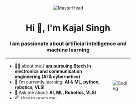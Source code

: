 <div align="center" style="position: relative; width: 80%; height: 300px; overflow: hidden;">
  <img src="https://repository-images.githubusercontent.com/588181932/e36ec678-7984-4cdd-8e4c-a3932772ff8e" alt="MasterHead" style="width: auto; height: 100%; object-fit: cover; max-width: none; max-height: none;" />
  <div style="position: absolute; top: 50%; left: 50%; transform: translate(-50%, -50%); color: white;">
</div>


<h1 align="center">Hi 👋, I'm Kajal Singh</h1>
<h3 align="center">I am passionate about artificial intelligence and machine learning</h3>

<table>
  <tr>
    <td>
      <ul>
         <li>👩‍🎓 about me: <strong>I am pursuing Btech In electronics and communication engineering (AI & cybernetics)</strong></li>
        <li>🌱 I’m currently learning: <strong>AI & ML, python, robotics, VLSI</strong></li>
        <li>💬 Ask me about: <strong>AI, ML, Robotics, VLSI</strong></li>
        <li>📫 How to reach me: <strong>kajalsingh1951@gmail.com</strong></li>
      </ul>
    </td>
    <td>
      <img alt="Coding" width="300" src="https://user-images.githubusercontent.com/59734313/157189039-c09b3e38-9f42-42c0-ab54-14f1574190a7.gif" />
    </td>
  </tr>
</table>

<p align="left">
  <img src="https://komarev.com/ghpvc/?username=kajalsingh8&label=Profile%20views&color=0e75b6&style=flat" alt="kajalsingh8" />
</p>

<p align="left">
  <a href="https://github.com/ryo-ma/github-profile-trophy"><img src="https://github-profile-trophy.vercel.app/?username=kajalsingh8" alt="kajalsingh8" /></a>
</p>

<h3 align="left">Connect with me:</h3>
<p align="left">
  <a href="https://linkedin.com/in/https://www.linkedin.com/in/kajal-singh-37a029271/" target="blank"><img align="center" src="https://raw.githubusercontent.com/rahuldkjain/github-profile-readme-generator/master/src/images/icons/Social/linked-in-alt.svg" alt="https://www.linkedin.com/in/kajal-singh-37a029271/" height="30" width="40" /></a>
  <a href="https://kaggle.com/kajalsingh65" target="blank"><img align="center" src="https://raw.githubusercontent.com/rahuldkjain/github-profile-readme-generator/master/src/images/icons/Social/kaggle.svg" alt="kajalsingh65" height="30" width="40" /></a>
  <a href="https://instagram.com/kajal__singh_85" target="blank"><img align="center" src="https://raw.githubusercontent.com/rahuldkjain/github-profile-readme-generator/master/src/images/icons/Social/instagram.svg" alt="kajal__singh_85" height="30" width="40" /></a>
  <a href="https://www.leetcode.com/kajalsingh09" target="blank"><img align="center" src="https://raw.githubusercontent.com/rahuldkjain/github-profile-readme-generator/master/src/images/icons/Social/leet-code.svg" alt="kajalsingh09" height="30" width="40" /></a>
  <a href="https://auth.geeksforgeeks.org/user/kajalsingh09" target="blank"><img align="center" src="https://raw.githubusercontent.com/rahuldkjain/github-profile-readme-generator/master/src/images/icons/Social/geeks-for-geeks.svg" alt="kajalsingh09" height="30" width="40" /></a>
</p>

<h3 align="left">Languages and Tools:</h3>
<p align="left">
  <a href="https://www.arduino.cc/" target="_blank" rel="noreferrer"> <img src="https://cdn.worldvectorlogo.com/logos/arduino-1.svg" alt="arduino" width="40" height="40"/> </a>
  <a href="https://clojure.org/" target="_blank" rel="noreferrer"> <img src="https://upload.wikimedia.org/wikipedia/commons/5/5d/Clojure_logo.svg" alt="clojure" width="40" height="40"/> </a>
  <a href="https://www.w3schools.com/css/" target="_blank" rel="noreferrer"> <img src="https://raw.githubusercontent.com/devicons/devicon/master/icons/css3/css3-original-wordmark.svg" alt="css3" width="40" height="40"/> </a>
  <a href="https://emberjs.com/" target="_blank" rel="noreferrer"> <img src="https://raw.githubusercontent.com/devicons/devicon/master/icons/ember/ember-original-wordmark.svg" alt="ember" width="40" height="40"/> </a>
  <a href="https://grafana.com" target="_blank" rel="noreferrer"> <img src="https://www.vectorlogo.zone/logos/grafana/grafana-icon.svg" alt="grafana" width="40" height="40"/> </a>
  <a href="https://www.w3.org/html/" target="_blank" rel="noreferrer"> <img src="https://raw.githubusercontent.com/devicons/devicon/master/icons/html5/html5-original-wordmark.svg" alt="html5" width="40" height="40"/> </a>
  <a href="https://www.adobe.com/in/products/illustrator.html" target="_blank" rel="noreferrer"> <img src="https://www.vectorlogo.zone/logos/adobe_illustrator/adobe_illustrator-icon.svg" alt="illustrator" width="40" height="40"/> </a>
  <a href="https://www.java.com" target="_blank" rel="noreferrer"> <img src="https://raw.githubusercontent.com/devicons/devicon/master/icons/java/java-original.svg" alt="java" width="40" height="40"/> </a>
  <a href="https://www.mathworks.com/" target="_blank" rel="noreferrer"> <img src="https://upload.wikimedia.org/wikipedia/commons/2/21/Matlab_Logo.png" alt="matlab" width="40" height="40"/> </a>
  <a href="https://www.mysql.com/" target="_blank" rel="noreferrer"> <img src="https://raw.githubusercontent.com/devicons/devicon/master/icons/mysql/mysql-original-wordmark.svg" alt="mysql" width="40" height="40"/> </a>
  <a href="https://www.python.org" target="_blank" rel="noreferrer"> <img src="https://raw.githubusercontent.com/devicons/devicon/master/icons/python/python-original.svg" alt="python" width="40" height="40"/> </a>
  <a href="https://scikit-learn.org/" target="_blank" rel="noreferrer"> <img src="https://upload.wikimedia.org/wikipedia/commons/0/05/Scikit_learn_logo_small.svg" alt="scikit_learn" width="40" height="40"/> </a>
  <a href="https://www.tensorflow.org" target="_blank" rel="noreferrer"> <img src="https://www.vectorlogo.zone/logos/tensorflow/tensorflow-icon.svg" alt="tensorflow" width="40" height="40"/> </a>
  <a href="https://unity.com/" target="_blank" rel="noreferrer"> <img src="https://www.vectorlogo.zone/logos/unity3d/unity3d-icon.svg" alt="unity" width="40" height="40"/> </a>
</p>

<p><img align="left" src="https://github-readme-stats.vercel.app/api/top-langs?username=kajalsingh8&show_icons=true&locale=en&layout=compact" alt="kajalsingh8" /></p>

<p>&nbsp;<img align="center" src="https://github-readme-stats.vercel.app/api?username=kajalsingh8&show_icons=true&locale=en" alt="kajalsingh8" /></p>

<p><img align="center" src="https://github-readme-streak-stats.herokuapp.com/?user=kajalsingh8&" alt="kajalsingh8" /></p>
